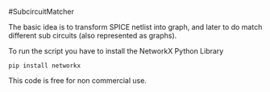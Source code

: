 #SubcircuitMatcher

The basic idea is to transform SPICE netlist into graph, and later to do match different sub circuits (also represented as graphs).

To run the script you have to install the NetworkX Python Library
```
pip install networkx
```
This code is free for non commercial use.
